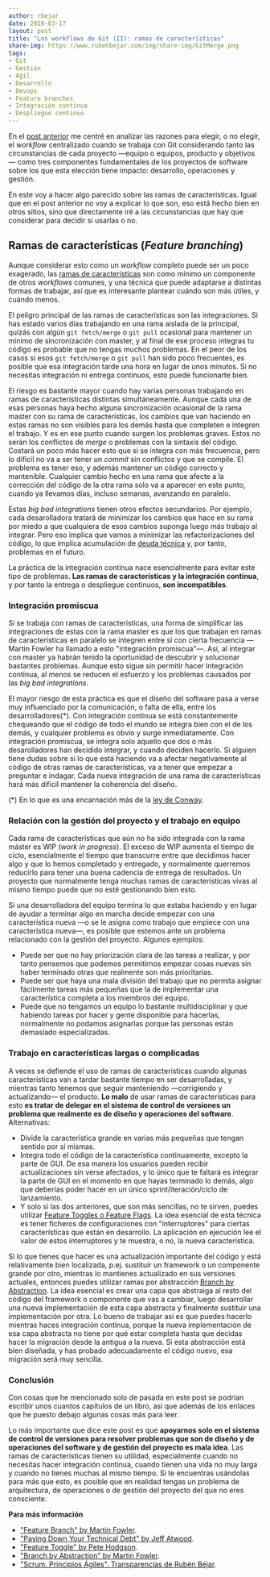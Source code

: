 ```yaml
---
author: rbejar
date: 2018-03-17
layout: post
title: "Los workflows de Git (II): ramas de características"
share-img: https://www.rubenbejar.com/img/share-img/GitMerge.png
tags:
- Git
- Gestión
- Aǵil
- Desarrollo
- Devops
- Feature branches
- Integración continua
- Despliegue continuo
---
```


En el [post anterior]({{base.url}}/2018/03/git-workflows-centralizado/) me centré en analizar las razones para elegir, o no elegir, el *workflow* centralizado cuando se trabaja con Git considerando tanto las circunstancias de cada proyecto —equipo o equipos, producto y objetivos— como tres componentes fundamentales de los proyectos de software sobre los que esta elección tiene impacto: desarrollo, operaciones y gestión.

En este voy a hacer algo parecido sobre las ramas de características. Igual que en el post anterior no voy a explicar lo que son, eso está hecho bien en otros sitios, sino que directamente iré a las circunstancias que hay que considerar para decidir si usarlas o no.

## Ramas de características (*Feature branching*)

Aunque considerar esto como un *workflow* completo puede ser un poco exagerado, las [ramas de características](https://www.atlassian.com/git/tutorials/comparing-workflows/feature-branch-workflow) son como mínimo un componente de otros *workflows* comunes, y una técnica que puede adaptarse a distintas formas de trabajar, así que es interesante plantear cuándo son más útiles, y cuándo menos.

El peligro principal de las ramas de características son las integraciones. Si has estado varios días trabajando en una rama aislada de la principal, quizás con algún `git fetch/merge` o `git pull` ocasional para mantener un mínimo de sincronización con master, y al final de ese proceso integras tu código es probable que no tengas muchos problemas. En el peor de los casos si esos `git fetch/merge` o `git pull` han sido poco frecuentes, es posible que esa integración tarde una hora en lugar de unos minutos. Si no necesitas integración ni entrega continuos, esto puede funcionarte bien. 

El riesgo es bastante mayor cuando hay varias personas trabajando en ramas de características distintas simultáneamente. Aunque cada una de esas personas haya hecho alguna sincronización ocasional de la rama master con su rama de características, los cambios que van haciendo en estas ramas no son visibles para los demás hasta que completen e integren el trabajo. Y es en ese punto cuando surgen los problemas graves. Estos no serán los conflictos de *merge* o problemas con la sintaxis del código. Costará un poco más hacer esto que si se integra con más frecuencia, pero lo difícil no va a ser tener un *commit* sin conflictos y que se compile. El problema es tener eso, y además mantener un código correcto y mantenible. Cualquier cambio hecho en una rama que afecte a la corrección del código de la otra rama solo va a aparecer en este punto, cuando ya llevamos días, incluso semanas, avanzando en paralelo.

Estas *big bad integrations* tienen otros efectos secundarios. Por ejemplo, cada desarolladora tratará de minimizar los cambios que hace en su rama por miedo a que cualquiera de esos cambios suponga luego más trabajo al integrar. Pero eso implica que vamos a minimizar las refactorizaciones del código, lo que implica acumulación de [deuda técnica](https://www.martinfowler.com/bliki/TechnicalDebt.html) y, por tanto, problemas en el futuro.

La práctica de la integración continua nace esencialmente para evitar este tipo de problemas. **Las ramas de características y la integración continua**, y por tanto la entrega o despliegue continuos, **son incompatibles**.  


### Integración promiscua

Si se trabaja con ramas de características, una forma de simplificar las integraciones de estas con la rama master es que los que trabajan en ramas de características en paralelo se integren entre sí con cierta frecuencia —Martin Fowler ha llamado a esto "integración promiscua"—. Así, al integrar con master ya habrán tenido la oportunidad de descubrir y solucionar bastantes problemas. Aunque esto sigue sin permitir hacer integración continua, al menos se reducen el esfuerzo y los problemas causados por las *big bad integrations*.

El mayor riesgo de esta práctica es que el diseño del software pasa a verse muy influenciado por la comunicación, o falta de ella, entre los desarrolladores(*). Con integración continua se está constantemente chequeando que el código de todo el mundo se integra bien con el de los demás, y cualquier problema es obvio y surge inmediatamente. Con integración promiscua, se integra solo aquello que dos o más desarolladores han decidido integrar, y cuando deciden hacerlo. Si alguien tiene dudas sobre si lo que está haciendo va a afectar negativamente al código de otras ramas de características, va a tener que empezar a preguntar e indagar. Cada nueva integración de una rama de características hará más difícil mantener la coherencia del diseño.

(*) En lo que es una encarnación más de la [ley de Conway](https://en.wikipedia.org/wiki/Conway%27s_law).

### Relación con la gestión del proyecto y el trabajo en equipo

Cada rama de características que aún no ha sido integrada con la rama máster es WIP (*work in progress*). El exceso de WIP aumenta el tiempo de ciclo, esencialmente el tiempo que transcurre entre que decidimos hacer algo y que lo hemos completado y entregado, y normalmente querremos reducirlo para tener una buena cadencia de entrega de resultados. Un proyecto que normalmente tenga muchas ramas de características vivas al mismo tiempo puede que no esté gestionando bien esto.

Si una desarrolladora del equipo termina lo que estaba haciendo y en lugar de ayudar a terminar algo en marcha decide empezar con una característica nueva —o se le asigna como trabajo que empiece con una característica nueva—, es posible que estemos ante un problema relacionado con la gestión del proyecto. Algunos ejemplos:

- Puede ser que no hay priorización clara de las tareas a realizar, y por tanto pensemos que podemos permitirnos empezar cosas nuevas sin haber terminado otras que realmente son más prioritarias.
- Puede ser que haya una mala división del trabajo que no permita asignar fácilmente tareas más pequeñas que la de implementar una característica completa a los miembros del equipo.
- Puede que no tengamos un equipo lo bastante multidisciplinar y que habiendo tareas por hacer y gente disponible para hacerlas, normalmente no podamos asignarlas porque las personas están demasiado especializadas.

### Trabajo en características largas o complicadas

A veces se defiende el uso de ramas de características cuando algunas características van a tardar bastante tiempo en ser desarrolladas, y mientras tanto tenemos que seguir manteniendo —corrigiendo y actualizando— el producto. **Lo malo** de usar ramas de características para esto **es tratar de delegar en el sistema de control de versiones un problema que realmente es de diseño y operaciones del software**. Alternativas:

- Divide la característica grande en varias más pequeñas que tengan sentido por sí mismas.
- Integra todo el código de la característica continuamente, excepto la parte de GUI. De esa manera los usuarios pueden recibir actualizaciones sin verse afectados, y lo único que te faltará es integrar la parte de GUI en el momento en que hayas terminado lo demás, algo que deberías poder hacer en un único sprint/iteración/ciclo de lanzamiento.
- Y solo si las dos anteriores, que son más sencillas, no te sirven, puedes utilizar [Feature Toggles o Feature Flags](https://martinfowler.com/articles/feature-toggles.html). La idea esencial de esta técnica es tener ficheros de configuraciones con "interruptores" para ciertas características que están en desarrollo. La aplicación en ejecución lee el valor de estos interruptores y te muestra, o no, la nueva característica.

Si lo que tienes que hacer es una actualización importante del código y está relativamente bien localizada, p.ej. sustituir un framework o un componente grande por otro, mientras lo mantienes actualizado en sus versiones actuales, entonces puedes utilizar ramas por abstracción [Branch by Abstraction](https://paulhammant.com/blog/branch_by_abstraction.html). La idea esencial es crear una capa que abstraiga al resto del código del framework o componente que vas a cambiar, luego desarrollar una nueva implementación de esta capa abstracta y finalmente sustituir una implementación por otra. Lo bueno de trabajar así es que puedes hacerlo mientras haces integración continua, porque la nueva implementación de esa capa abstracta no tiene por qué estar completa hasta que decidas hacer la migración desde la antigua a la nueva. Si esta abstracción está bien diseñada, y has probado adecuadamente el código nuevo, esa migración será muy sencilla.

### Conclusión

Con cosas que he mencionado solo de pasada en este post se podrían escribir unos cuantos capítulos de un libro, así que además de los enlaces que he puesto debajo algunas cosas más para leer.

Lo más importante que dice este post es que **apoyarnos solo en el sistema de control de versiones para resolver problemas que son de diseño y de operaciones del software y de gestión del proyecto es mala idea**. Las ramas de características tienen su utilidad, especialmente cuando no necesitas hacer integración continua, cuando tienen una vida no muy larga y cuando no tienes muchas al mismo tiempo. Si te encuentras usándolas para más que esto, es posible que en realidad tengas un problema de arquitectura, de operaciones o de gestión del proyecto del que no eres consciente. 


**Para más información**

- ["Feature Branch" by Martin Fowler](https://martinfowler.com/bliki/FeatureBranch.html).
- ["Paying Down Your Technical Debt" by Jeff Atwood](https://blog.codinghorror.com/paying-down-your-technical-debt/).
- ["Feature Toggle" by Pete Hodgson](https://martinfowler.com/articles/feature-toggles.html).
- ["Branch by Abstraction" by Martin Fowler](https://martinfowler.com/bliki/BranchByAbstraction.html).
- ["Scrum. Principios Ágiles". Transparencias de Rubén Béjar](https://github.com/UNIZAR-30248-GeProSoft/scrum-slides/blob/master/PDF/7i_GPS-S02-Scrum-Principios%C3%81giles.pdf).
